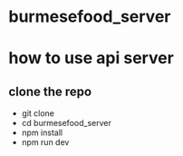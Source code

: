 # burmesefood_server

# how to use api server

## clone the repo

  - git clone
  - cd burmesefood_server
  - npm install
  - npm run dev
